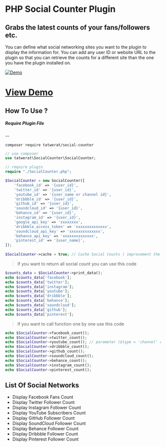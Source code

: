 # PHP Social Counter Plugin
## Grabs the latest counts of your fans/followers etc.

You can define what social networking sites you want to the plugin to display the information for. You can add any user ID or website URL to the plugin so that you can retrieve the counts for a different site than the one you have the plugin installed on.

[![Demo](https://www.tatwerat.com/demo/php-social-counter/screenshot.jpg)](https://www.tatwerat.com/demo/php-social-counter)

# [View Demo](https://www.tatwerat.com/demo/php-social-counter/)

## How To Use ?

##### Require Plugin File
 --
 ```ssh
 composer require tatwerat/social-counter
```
 
```php
// use composer
use tatwerat\SocialCounter\SocialCounter;
```

```php
// require plugin
require "./SocialCounter.php";
```

```php
$SocialCounter = new SocialCounter([
    'facebook_id' => '{user_id}',
    'twitter_id' => '{user_id}',
    'youtube_id' => '{user_name or channel id}',
    'dribbble_id' => '{user_id}',
    'github_id' => '{user_id}',
    'soundcloud_id' => '{user_id}',
    'behance_id' => '{user_id}',
    'instagram_id' => '{user_id}',
    'google_api_key' => 'xxxxxxxx',
    'dribbble_access_token' => 'xxxxxxxxxxxxxx',
    'soundcloud_api_key' => 'xxxxxxxxxxxxxx',
    'behance_api_key' => 'xxxxxxxxxxxxxx',
    'pinterest_id' => '{user_name}',
]);
 
$SocialCounter->cache = true; // Cache Social Counts ( improvement the loading of your server )

```

>If you want to return all social count you can use this code
```php
$counts_data = $SocialCounter->print_data();
echo $counts_data['facebook'];
echo $counts_data['twitter'];
echo $counts_data['instagram'];
echo $counts_data['youtube'];
echo $counts_data['dribbble'];
echo $counts_data['behance'];
echo $counts_data['soundcloud'];
echo $counts_data['github'];
echo $counts_data['pinterest'];
```

>If you want to call function one by one use this code
```php
echo $SocialCounter->facebook_count();
echo $SocialCounter->twitter_count();
echo $SocialCounter->youtube_count(); // parameter ($type = 'channel' or 'user') : default value='channel'
echo $SocialCounter->dribbble_count();
echo $SocialCounter->github_count();
echo $SocialCounter->soundcloud_count();
echo $SocialCounter->behance_count();
echo $SocialCounter->instagram_count();
echo $SocialCounter->pinterest_count();
```

## List Of Social Networks

- Display Facebook Fans Count
- Display Twitter Follower Count
- Display Instagram Follower Count
- Display YouTube Subscribers Count
- Display GitHub Follower Count
- Display SoundCloud Follower Count
- Display Behance Follower Count
- Display Dribbble Follower Count
- Display Pinterest Follower Count
